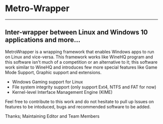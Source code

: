 # Metro-Wrapper
----
Inter-wrapper between Linux and Windows 10 applications and more...
----
MetroWrapper is a wrapping framework that enables Windows apps to run on Linux and vice-versa. This framework works like WineHQ program and this software isn't much of a competition or an alternative to it; this software work similar to WineHQ and introduces few more special features like Game Mode Support, Graphic support and extensions.

- Windows Gaming support for Linux
- File system integrity support (only support Ext4, NTFS and FAT for now)
- Kernel-level Interface Management Engine (KIME)

Feel free to contribute to this work and do not hesitate to pull up Issues on features to be intoduced, bugs and recommended software to be added.

Thanks;
Maintaining Editor and Team Members
